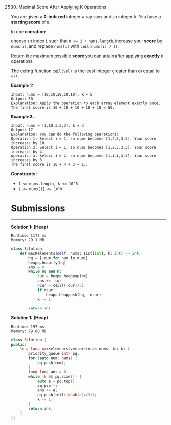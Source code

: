2530. Maximal Score After Applying K Operations

You are given a **0-indexed** integer array `nums` and an integer `k`. You have a **starting score** of `0`.

In one **operation**:

choose an index `i` such that `0 <= i < nums.length`,
increase your **score** by `nums[i]`, and
replace `nums[i]` with `ceil(nums[i] / 3)`.

Return the maximum possible **score** you can attain after applying **exactly** `k` operations.

The ceiling function `ceil(val)` is the least integer greater than or equal to `val`.

 

**Example 1:**
```
Input: nums = [10,10,10,10,10], k = 5
Output: 50
Explanation: Apply the operation to each array element exactly once. The final score is 10 + 10 + 10 + 10 + 10 = 50.
```

**Example 2:**
```
Input: nums = [1,10,3,3,3], k = 3
Output: 17
Explanation: You can do the following operations:
Operation 1: Select i = 1, so nums becomes [1,4,3,3,3]. Your score increases by 10.
Operation 2: Select i = 1, so nums becomes [1,2,3,3,3]. Your score increases by 4.
Operation 3: Select i = 2, so nums becomes [1,1,1,3,3]. Your score increases by 3.
The final score is 10 + 4 + 3 = 17.
```

**Constraints:**

* `1 <= nums.length, k <= 10^5`
* `1 <= nums[i] <= 10^9`

# Submissions
---
**Solution 1: (Heap)**
```
Runtime: 1172 ms
Memory: 29.1 MB
```
```python
class Solution:
    def maxKelements(self, nums: List[int], k: int) -> int:
        hq = [-num for num in nums]
        heapq.heapify(hq)
        ans = 0
        while hq and k:
            cur = heapq.heappop(hq)
            ans += -cur
            ncur = ceil((-cur)/3)
            if ncur:
                heapq.heappush(hq, -ncur)
            k -= 1
            
        return ans
```

**Solution 1: (Heap)**
```
Runtime: 197 ms
Memory: 79.80 MB
```
```c++
class Solution {
public:
    long long maxKelements(vector<int>& nums, int k) {
        priority_queue<int> pq;
        for (auto num: nums) {
            pq.push(num);
        }
        long long ans = 0;
        while (k && pq.size()) {
            auto a = pq.top();
            pq.pop();
            ans += a;
            pq.push(ceil((double)a/3));
            k -= 1;
        }
        return ans;
    }
};
```
